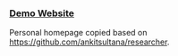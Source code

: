

### [Demo Website](https://sp1c4.github.io/)

Personal homepage copied based on https://github.com/ankitsultana/researcher.
